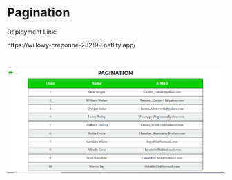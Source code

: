 <h1>Pagination</h1>
<a>Deployment Link:</a><p>https://willowy-creponne-232f99.netlify.app/</p></br></br>
<img src="pagination.png"></img></br>
